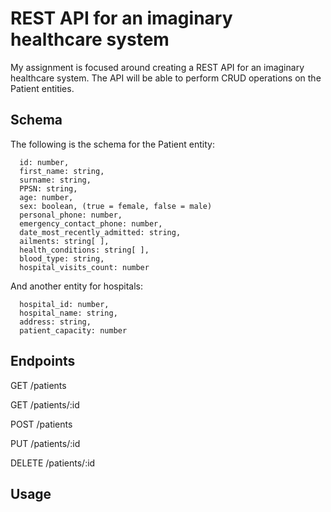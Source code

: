 # REST API for an imaginary healthcare system

My assignment is focused around creating a REST API for an imaginary healthcare system. The API will be able to perform CRUD operations on the Patient entities.

## Schema
The following is the schema for the Patient entity:
```
  id: number,
  first_name: string,
  surname: string,
  PPSN: string,
  age: number,
  sex: boolean, (true = female, false = male)
  personal_phone: number,
  emergency_contact_phone: number,
  date_most_recently_admitted: string,
  ailments: string[ ],
  health_conditions: string[ ],
  blood_type: string,
  hospital_visits_count: number

```

And another entity for hospitals:
```
  hospital_id: number,
  hospital_name: string,
  address: string,
  patient_capacity: number
```

## Endpoints

GET /patients

GET /patients/:id

POST /patients

PUT /patients/:id

DELETE /patients/:id

## Usage


